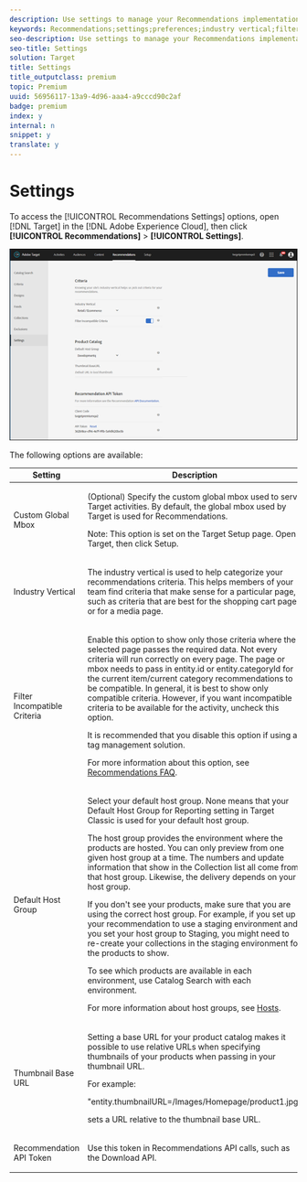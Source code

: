 ```yaml
---
description: Use settings to manage your Recommendations implementation.
keywords: Recommendations;settings;preferences;industry vertical;filter incompatible criteria;default host group;thumb base url;recommendation api token
seo-description: Use settings to manage your Recommendations implementation.
seo-title: Settings
solution: Target
title: Settings
title_outputclass: premium
topic: Premium
uuid: 56956117-13a9-4d96-aaa4-a9cccd90c2af
badge: premium
index: y
internal: n
snippet: y
translate: y
---
```


# Settings

To access the [!UICONTROL  Recommendations Settings] options, open [!DNL  Target] in the [!DNL  Adobe Experience Cloud], then click **[!UICONTROL  Recommendations]** > **[!UICONTROL  Settings]**. 

![](assets/recs_settings.png) 

The following options are available: 



<table id="table_64B65F53C8904026BD4031E749AA3625"> 
 <thead> 
  <tr> 
   <th colname="col1" class="entry"> Setting </th> 
   <th colname="col2" class="entry"> Description </th> 
  </tr> 
 </thead>
 <tbody> 
  <tr> 
   <td colname="col1"> <p>Custom Global Mbox </p> </td> 
   <td colname="col2"> <p>(Optional) Specify the custom global mbox used to serve <span class="keyword"> Target</span> activities. By default, the global mbox used by <span class="keyword"> Target</span> is used for <span class="keyword"> Recommendations</span>. </p> <p> <p>Note: This option is set on the <span class="wintitle"> Target Setup</span> page. Open <span class="keyword"> Target</span>, then click <span class="uicontrol"> Setup</span>. </p> </p> </td> 
  </tr> 
  <tr> 
   <td colname="col1"> <p>Industry Vertical </p> </td> 
   <td colname="col2"> <p>The industry vertical is used to help categorize your recommendations criteria. This helps members of your team find criteria that make sense for a particular page, such as criteria that are best for the shopping cart page or for a media page. </p> </td> 
  </tr> 
  <tr> 
   <td colname="col1"> <p>Filter Incompatible Criteria </p> </td> 
   <td colname="col2"> <p>Enable this option to show only those criteria where the selected page passes the required data. Not every criteria will run correctly on every page. The page or mbox needs to pass in<span class="codeph"> entity.id</span> or<span class="codeph"> entity.categoryId</span> for the current item/current category recommendations to be compatible. In general, it is best to show only compatible criteria. However, if you want incompatible criteria to be available for the activity, uncheck this option. </p> <p> It is recommended that you disable this option if using a tag management solution. </p> <p>For more information about this option, see <a href="../../c_recommendations/c_recommendations-faq.md#concept_EF272DE4AC6C47B19026BFBE816F5DB8" format="dita" scope="local"> Recommendations FAQ</a>. </p> </td> 
  </tr> 
  <tr> 
   <td colname="col1"> <p>Default Host Group </p> </td> 
   <td colname="col2"> <p>Select your default host group. None means that your<span class="wintitle"> Default Host Group for Reporting</span> setting in <span class="keyword"> Target Classic</span> is used for your default host group. </p> <p>The host group provides the environment where the products are hosted. You can only preview from one given host group at a time. The numbers and update information that show in the Collection list all come from that host group. Likewise, the delivery depends on your host group. </p> <p>If you don't see your products, make sure that you are using the correct host group. For example, if you set up your recommendation to use a staging environment and you set your host group to Staging, you might need to re-create your collections in the staging environment for the products to show. </p> <p>To see which products are available in each environment, use Catalog Search with each environment. </p> <p>For more information about host groups, see <a href="../../c_seting_up_target/c_hosts/c_hosts.md#concept_516BB01EBFBD4449AB03940D31AEB66E" format="dita" scope="local"> Hosts</a>. </p> </td> 
  </tr> 
  <tr> 
   <td colname="col1"> <p>Thumbnail Base URL </p> </td> 
   <td colname="col2"> <p>Setting a base URL for your product catalog makes it possible to use relative URLs when specifying thumbnails of your products when passing in your thumbnail URL. </p> <p>For example: </p> <p> <span class="codeph"> "entity.thumbnailURL=/Images/Homepage/product1.jpg"</span> </p> <p>sets a URL relative to the thumbnail base URL. </p> </td> 
  </tr> 
  <tr> 
   <td colname="col1"> <p>Recommendation API Token </p> </td> 
   <td colname="col2"> <p>Use this token in Recommendations API calls, such as the Download API. </p> </td> 
  </tr> 
 </tbody> 
</table>

